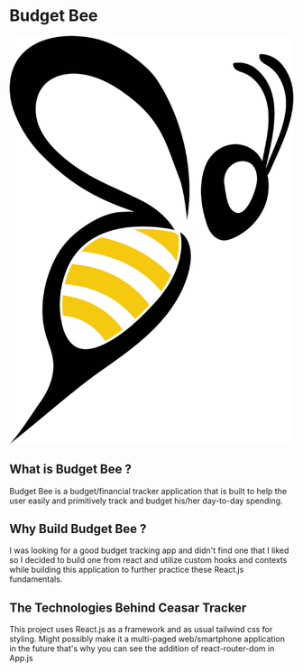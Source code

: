 # Budget Bee

![Budget Bee Logo](./src/assets/BudgetbeeLogo.png)

## What is Budget Bee ?

Budget Bee is a budget/financial tracker application that is built to help the user easily and primitively track and budget his/her day-to-day spending.

## Why Build Budget Bee ?

I was looking for a good budget tracking app and didn't find one that I liked so I decided to build one from react and utilize custom hooks and contexts while building this application to further practice these React.js fundamentals.

## The Technologies Behind Ceasar Tracker

This project uses React.js as a framework and as usual tailwind css for styling. Might possibly make it a multi-paged web/smartphone application in the future that's why you can see the addition of react-router-dom in App.js

